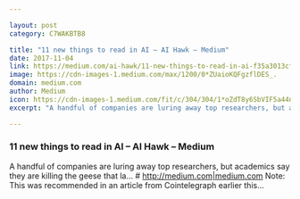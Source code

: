 ```yaml
---

layout: post
category: C7WAKBTB8

title: "11 new things to read in AI – AI Hawk – Medium"
date: 2017-11-04
link: https://medium.com/ai-hawk/11-new-things-to-read-in-ai-f35a3013cf7d?source=rss------machine_learning-5
image: https://cdn-images-1.medium.com/max/1200/0*ZUaioKQFgzflDES_.
domain: medium.com
author: Medium
icon: https://cdn-images-1.medium.com/fit/c/304/304/1*oZdT8y6SbVIF5a44nk80UQ.jpeg
excerpt: "A handful of companies are luring away top researchers, but academics say they are killing the geese that la… # <http://medium.com|medium.com> Note: This was recommended in an article from Cointelegraph earlier this…"

---
```


### 11 new things to read in AI – AI Hawk – Medium

A handful of companies are luring away top researchers, but academics say they are killing the geese that la… # <http://medium.com|medium.com> Note: This was recommended in an article from Cointelegraph earlier this…
